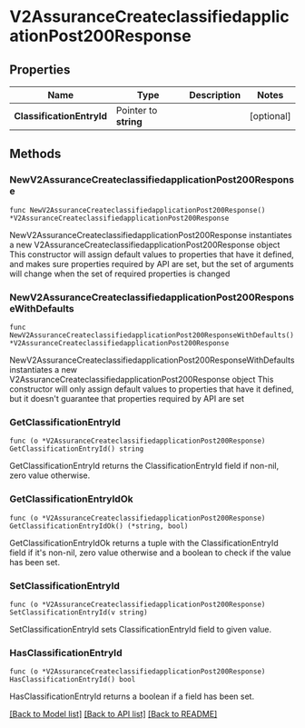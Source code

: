 # V2AssuranceCreateclassifiedapplicationPost200Response

## Properties

Name | Type | Description | Notes
------------ | ------------- | ------------- | -------------
**ClassificationEntryId** | Pointer to **string** |  | [optional] 

## Methods

### NewV2AssuranceCreateclassifiedapplicationPost200Response

`func NewV2AssuranceCreateclassifiedapplicationPost200Response() *V2AssuranceCreateclassifiedapplicationPost200Response`

NewV2AssuranceCreateclassifiedapplicationPost200Response instantiates a new V2AssuranceCreateclassifiedapplicationPost200Response object
This constructor will assign default values to properties that have it defined,
and makes sure properties required by API are set, but the set of arguments
will change when the set of required properties is changed

### NewV2AssuranceCreateclassifiedapplicationPost200ResponseWithDefaults

`func NewV2AssuranceCreateclassifiedapplicationPost200ResponseWithDefaults() *V2AssuranceCreateclassifiedapplicationPost200Response`

NewV2AssuranceCreateclassifiedapplicationPost200ResponseWithDefaults instantiates a new V2AssuranceCreateclassifiedapplicationPost200Response object
This constructor will only assign default values to properties that have it defined,
but it doesn't guarantee that properties required by API are set

### GetClassificationEntryId

`func (o *V2AssuranceCreateclassifiedapplicationPost200Response) GetClassificationEntryId() string`

GetClassificationEntryId returns the ClassificationEntryId field if non-nil, zero value otherwise.

### GetClassificationEntryIdOk

`func (o *V2AssuranceCreateclassifiedapplicationPost200Response) GetClassificationEntryIdOk() (*string, bool)`

GetClassificationEntryIdOk returns a tuple with the ClassificationEntryId field if it's non-nil, zero value otherwise
and a boolean to check if the value has been set.

### SetClassificationEntryId

`func (o *V2AssuranceCreateclassifiedapplicationPost200Response) SetClassificationEntryId(v string)`

SetClassificationEntryId sets ClassificationEntryId field to given value.

### HasClassificationEntryId

`func (o *V2AssuranceCreateclassifiedapplicationPost200Response) HasClassificationEntryId() bool`

HasClassificationEntryId returns a boolean if a field has been set.


[[Back to Model list]](../README.md#documentation-for-models) [[Back to API list]](../README.md#documentation-for-api-endpoints) [[Back to README]](../README.md)


